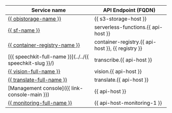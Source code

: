 
| Service name | API Endpoint (FQDN) |
--- | ---
| [{{ objstorage-name }}](../../storage/) | {{ s3-storage-host }} |
| [{{ sf-name }}](../../functions/) | serverless-functions.{{ api-host }} |
| [{{ container-registry-name }}](../../container-registry/) | container-registry.{{ api-host }}, {{ registry }} |
| [{{ speechkit-full-name }}](../../{{ speechkit-slug }}/) | transcribe.{{ api-host }} |
| [{{ vision-full-name }}](../../vision/) | vision.{{ api-host }} |
| [{{ translate-full-name }}](../../translate/) | translate.{{ api-host }} |
| [Management console]({{ link-console-main }}) | {{ api-host }} |
| [{{ monitoring-full-name }}](../../monitoring/) | {{ api-host-monitoring-1 }} |


